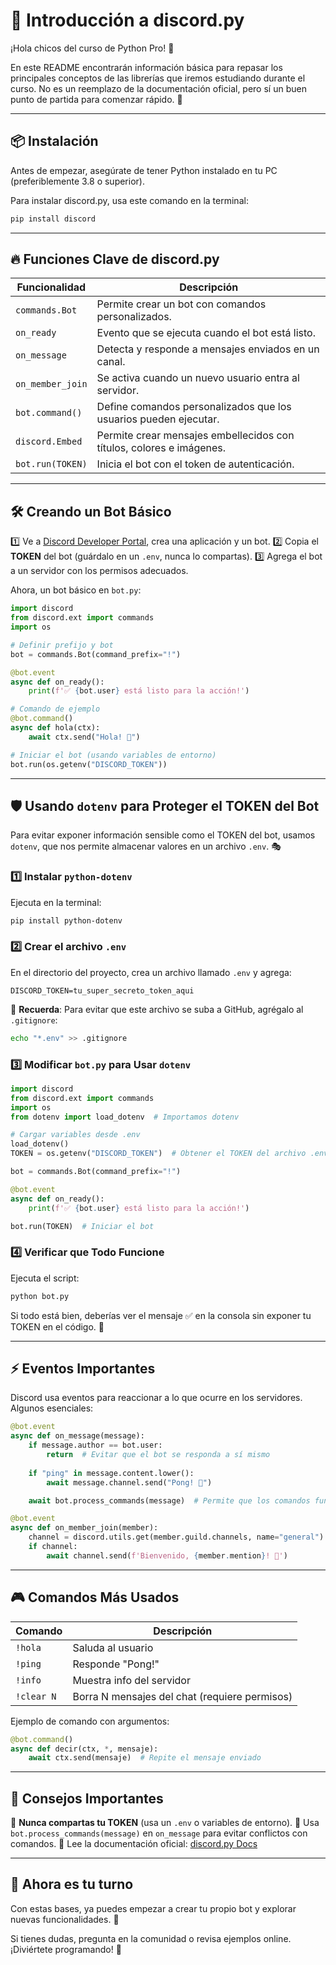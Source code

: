 # 🤖 Introducción a discord.py

¡Hola chicos del curso de Python Pro! 👋

En este README encontrarán información básica para repasar los principales conceptos de las librerías que iremos estudiando durante el curso. No es un reemplazo de la documentación oficial, pero sí un buen punto de partida para comenzar rápido. 🚀

---

## 📦 Instalación

Antes de empezar, asegúrate de tener Python instalado en tu PC (preferiblemente 3.8 o superior).

Para instalar discord.py, usa este comando en la terminal:
```bash
pip install discord
```

---

## 🔥 Funciones Clave de discord.py

| Funcionalidad | Descripción |
|--------------|-------------|
| `commands.Bot` | Permite crear un bot con comandos personalizados. |
| `on_ready` | Evento que se ejecuta cuando el bot está listo. |
| `on_message` | Detecta y responde a mensajes enviados en un canal. |
| `on_member_join` | Se activa cuando un nuevo usuario entra al servidor. |
| `bot.command()` | Define comandos personalizados que los usuarios pueden ejecutar. |
| `discord.Embed` | Permite crear mensajes embellecidos con títulos, colores e imágenes. |
| `bot.run(TOKEN)` | Inicia el bot con el token de autenticación. |

---

## 🛠️ Creando un Bot Básico

1️⃣ Ve a [Discord Developer Portal](https://discord.com/developers/applications), crea una aplicación y un bot.
2️⃣ Copia el **TOKEN** del bot (guárdalo en un `.env`, nunca lo compartas).
3️⃣ Agrega el bot a un servidor con los permisos adecuados.

Ahora, un bot básico en `bot.py`:
```python
import discord
from discord.ext import commands
import os

# Definir prefijo y bot
bot = commands.Bot(command_prefix="!")

@bot.event
async def on_ready():
    print(f'✅ {bot.user} está listo para la acción!')

# Comando de ejemplo
@bot.command()
async def hola(ctx):
    await ctx.send("Hola! 👋")

# Iniciar el bot (usando variables de entorno)
bot.run(os.getenv("DISCORD_TOKEN"))
```

---

## 🛡️ Usando `dotenv` para Proteger el TOKEN del Bot

Para evitar exponer información sensible como el TOKEN del bot, usamos `dotenv`, que nos permite almacenar valores en un archivo `.env`. 🎭

### 1️⃣ Instalar `python-dotenv`
Ejecuta en la terminal:
```bash
pip install python-dotenv
```

### 2️⃣ Crear el archivo `.env`
En el directorio del proyecto, crea un archivo llamado `.env` y agrega:
```env
DISCORD_TOKEN=tu_super_secreto_token_aqui
```
🔹 **Recuerda**: Para evitar que este archivo se suba a GitHub, agrégalo al `.gitignore`:
```bash
echo "*.env" >> .gitignore
```

### 3️⃣ Modificar `bot.py` para Usar `dotenv`
```python
import discord
from discord.ext import commands
import os
from dotenv import load_dotenv  # Importamos dotenv

# Cargar variables desde .env
load_dotenv()
TOKEN = os.getenv("DISCORD_TOKEN")  # Obtener el TOKEN del archivo .env

bot = commands.Bot(command_prefix="!")

@bot.event
async def on_ready():
    print(f'✅ {bot.user} está listo para la acción!')

bot.run(TOKEN)  # Iniciar el bot
```

### 4️⃣ Verificar que Todo Funcione
Ejecuta el script:
```bash
python bot.py
```
Si todo está bien, deberías ver el mensaje ✅ en la consola sin exponer tu TOKEN en el código. 🎉

---

## ⚡ Eventos Importantes

Discord usa eventos para reaccionar a lo que ocurre en los servidores. Algunos esenciales:

```python
@bot.event
async def on_message(message):
    if message.author == bot.user:
        return  # Evitar que el bot se responda a sí mismo
    
    if "ping" in message.content.lower():
        await message.channel.send("Pong! 🏓")

    await bot.process_commands(message)  # Permite que los comandos funcionen
```

```python
@bot.event
async def on_member_join(member):
    channel = discord.utils.get(member.guild.channels, name="general")
    if channel:
        await channel.send(f'Bienvenido, {member.mention}! 🎉')
```

---

## 🎮 Comandos Más Usados

| Comando | Descripción |
|---------|-------------|
| `!hola` | Saluda al usuario |
| `!ping` | Responde "Pong!" |
| `!info` | Muestra info del servidor |
| `!clear N` | Borra N mensajes del chat (requiere permisos) |

Ejemplo de comando con argumentos:
```python
@bot.command()
async def decir(ctx, *, mensaje):
    await ctx.send(mensaje)  # Repite el mensaje enviado
```

---

## 🛑 Consejos Importantes

🔹 **Nunca compartas tu TOKEN** (usa un `.env` o variables de entorno).
🔹 Usa `bot.process_commands(message)` en `on_message` para evitar conflictos con comandos.
🔹 Lee la documentación oficial: [discord.py Docs](https://discordpy.readthedocs.io/en/stable/)

---

## 🎯 Ahora es tu turno

Con estas bases, ya puedes empezar a crear tu propio bot y explorar nuevas funcionalidades. 🚀

Si tienes dudas, pregunta en la comunidad o revisa ejemplos online. ¡Diviértete programando! 🎉

